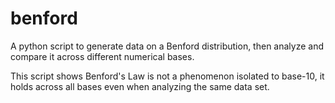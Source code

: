 # benford
A python script to generate data on a Benford distribution, then analyze and compare it across different numerical bases.

This script shows Benford's Law is not a phenomenon isolated to base-10, it holds across all bases even when analyzing the same data set.
